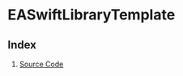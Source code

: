 # EASwiftLibraryTemplate

## Index
1. [Source Code](/EASwiftLibraryTemplate/jazzy) <!-- built with Jazzy -->
<!-- 1. [Source Code](/EASwiftLibraryTemplate/docc/documentation/easwiftlibrarytemplate) --> <!-- built with DocC -->
